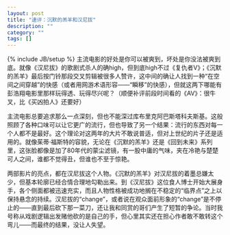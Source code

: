 ```yaml
---
layout: post
title: "速评：沉默的羔羊和汉尼拔"
description: ""
category: ""
tags: []
---
```

{% include JB/setup %}
主流电影的好处是你可以被爽到，坏处是你没法被爽到底。就像《汉尼拔》的歌剧式杀人的确high，但到底high不过《复仇者V》；《沉默的羔羊》最后按门铃那段交叉剪辑被很多人赞许，这中间的确让人找到一种“在空间之间穿越”的快感（或者用网游术语形容——“瞬移”的快感），但就这两下哪能有彭浩翔电影里那样玩得透、玩得尽兴呢？（顺便补评前段时间看的《AV》：很牛叉，比《买凶拍人》还要好）

主流电影总要追求那么一点深刻，但也不能深过库布里克阿巴斯塔科夫斯基。这般照顾了各种口味可以让它更广的流行，但也导致了另一个结果：流行的东西对每一个人都不是最好。这个理论对这两年的大片不敢说普适，但对上世纪的片子还是适用的。就像茱蒂·福斯特的容貌，无论在《沉默的羔羊》还是《回到未来》系列里，这张脸都像是加了80年代的蒙尘滤镜，有一股中庸的气味，夹在冷艳与楚楚可人之间，谁都不觉得丑，但谁也不至于惊艳。

两部影片的亮点，都在汉尼拔这个人物。《沉默的羔羊》对汉尼拔的着墨总嫌太少，但基本轮廓已经合情合理地勾勒出来。到《汉尼拔》这位食人博士开始大展身手，各个侧面都被迅速充实，而且人物性格被成功地搁在不稳定的“临界点”之上以保持悬念的持续。汉尼拔的“change”，或者说在观众面前形象的“change”是不停止的——直到最后砍下那一菜刀，还让我和同赏的哥们产生了短暂的争论。当时我号称从戏剧逻辑出发赌他砍的是自己的手，但心里其实还在担心作者敢不敢转这个弯儿——而最终的结果，没让人失望。